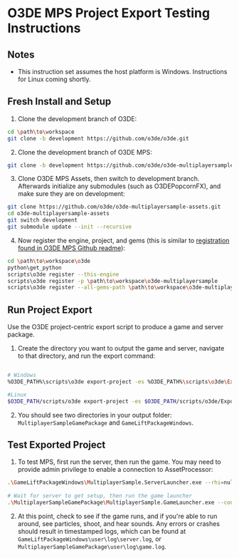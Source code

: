 # O3DE MPS Project Export Testing Instructions

## Notes

* This instruction set assumes the host platform is Windows. Instructions for Linux coming shortly.

## Fresh Install and Setup
1. Clone the development branch of O3DE:
```bash
cd \path\to\workspace
git clone -b development https://github.com/o3de/o3de.git 
```
2. Clone the development branch of O3DE MPS:
```bash
git clone -b development https://github.com/o3de/o3de-multiplayersample.git
```
3. Clone O3DE MPS Assets, then switch to development branch. Afterwards initialize any submodules (such as O3DEPopcornFX), and make sure they are on development:
```bash
git clone https://github.com/o3de/o3de-multiplayersample-assets.git
cd o3de-multiplayersample-assets
git switch development
git submodule update --init --recursive
```
4. Now register the engine, project, and gems (this is similar to [registration found in O3DE MPS Github readme](https://github.com/o3de/o3de-multiplayersample/blob/MPSProjectExportTestingInstructions/README.md#step-2-register-the-engine-the-project-and-the-gems)):
```bash
cd \path\to\workspace\o3de
python\get_python
scripts\o3de register --this-engine
scripts\o3de register -p \path\to\workspace\o3de-multiplayersample
scripts\o3de register --all-gems-path \path\to\workspace\o3de-multiplayersample-assets\Gems
```

## Run Project Export
Use the O3DE project-centric export script to produce a game and server package. 

1. Create the directory you want to output the game and server, navigate to that directory, and run the export command:
```bash

# Windows
%O3DE_PATH%\scripts\o3de export-project -es %O3DE_PATH%\scripts\o3de\ExportScripts\export_standalone_monolithic_project_centric.py -pp %O3DE_PROJECT_PATH% -out %OUTPUT_PATH% -cfg release -a zip -nounified -gpfp launch_client.cfg -spfp launch_client.cfg -code -assets -ll INFO -sl \path\to\o3de-multiplayersample\AssetBundling\SeedLists\BasePopcornFxSeedList.seed -sl %O3DE_PROJECT_PATH%\AssetBundling\SeedLists\GameSeedList.seed -sl %O3DE_PROJECT_PATH%\AssetBundling\SeedLists\VFXSeedList.seed 

#Linux
$O3DE_PATH/scripts/o3de export-project -es $O3DE_PATH/scripts/o3de/ExportScripts/export_standalone_monolithic_project_centric.py -pp $O3DE_PROJECT_PATH -out $OUTPUT_PATH -cfg release -a zip -nounified -gpfp launch_client.cfg -spfp launch_client.cfg -code -assets -ll INFO -sl $O3DE_PROJECT_PATH/AssetBundling/SeedLists/BasePopcornFxSeedList.seed -sl $O3DE_PROJECT_PATH/AssetBundling/SeedLists/GameSeedList.seed -sl $O3DE_PROJECT_PATH/AssetBundling/SeedLists/VFXSeedList.seed

```

2. You should see two directories in your output folder: `MultiplayerSampleGamePackage` and `GameLiftPackageWindows`.

## Test Exported Project
1. To test MPS, first run the server, then run the game. You may need to provide admin privilege to enable a connection to AssetProcessor:
```bash
.\GameLiftPackageWindows\MultiplayerSample.ServerLauncher.exe --rhi=null -NullRenderer --console-command-file=launch_server.cfg --net_udpDefaultTimeoutMs=20000
 
# Wait for server to get setup, then run the game launcher
.\MultiplayerSampleGamePackage\MultiplayerSample.GameLauncher.exe --connect=127.0.0.1 --net_udpDefaultTimeoutMs=20000
```

2. At this point, check to see if the game runs, and if you're able to run around, see particles, shoot, and hear sounds. Any errors or crashes should result in timestamped logs, which can be found at `GameLiftPackageWindows\user\log\server.log`, or `MultiplayerSampleGamePackage\user\log\game.log`.
